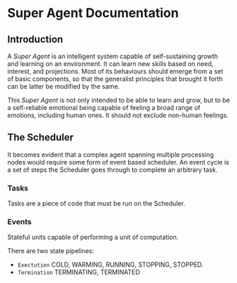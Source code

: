 # Super Agent Documentation

## Introduction
A *Super Agent* is an intelligent system capable of self-sustaining growth and learning on an environment. It can learn new skills based on need, interest, and projections. Most of its behaviours should emerge from a set of basic components, so that the generalist principles that brought it forth can be latter be modified by the same.

This *Super Agent* is not only intended to be able to learn and grow, but to be a self-reliable emotional being capable of feeling a broad range of emotions, including human ones. It should not exclude non-human feelings.

## The Scheduler
It becomes evident that a complex agent spanning multiple processing nodes would require some form of event based scheduler. An event cycle is a set of steps the Scheduler goes through to complete an arbitrary task.

### Tasks
Tasks are a piece of code that must be run on the Scheduler.

### Events
Stateful units capable of performing a unit of computation.

There are two state pipelines:
 - `Exectution` COLD, WARMING, RUNNING, STOPPING, STOPPED.
 - `Termination` TERMINATING, TERMINATED
